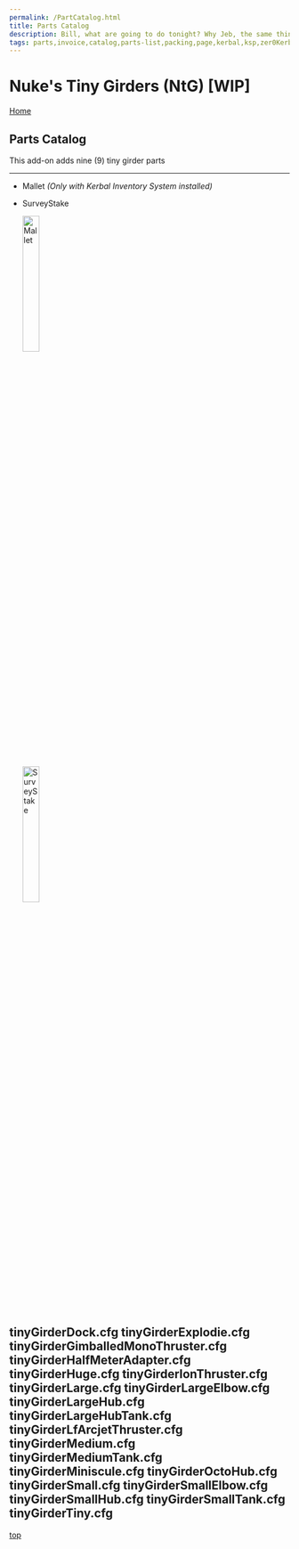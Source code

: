 ```yaml
---
permalink: /PartCatalog.html
title: Parts Catalog
description: Bill, what are going to do tonight? Why Jeb, the same thing we do every night, Take over the world!
tags: parts,invoice,catalog,parts-list,packing,page,kerbal,ksp,zer0Kerbal,zedK
---
```


<!-- PartsCatalog.md v1.1.4.0
Nuke's Tiny Girders (NtG)
created: 01 Feb 2022
updated: 15 May 2022 -->

<script src="https://kit.fontawesome.com/0ea5493613.js" crossorigin="anonymous"></script>
<i class="fa-solid fa-explosion fa-beat-fade fa-3x" style="--fa-beat-fade-opacity: 0.1; --fa-beat-fade-scale: 1.25;color: #FF7E03" ></i>

# Nuke's Tiny Girders (NtG) [WIP]

[Home](./index.md)

## Parts Catalog

This add-on adds nine (9) tiny girder parts

---

* Mallet *(Only with Kerbal Inventory System installed)*
* SurveyStake

  <img src="https://raw.githubusercontent.com/zer0Kerbal/NukesTinyGirder/master/GameData/NukesTinyGirder/Parts/%40thumbs/ElMallet_icon.png" alt="Mallet" width="25%" height="25%" />
  
   <img src="https://raw.githubusercontent.com/zer0Kerbal/NukesTinyGirder/master/GameData/NukesTinyGirder/Parts/%40thumbs/
   ELSurveyStake_icon.png
   " alt="
   SurveyStake
   " width="25%" height="25%" />

tinyGirderDock.cfg
tinyGirderExplodie.cfg
tinyGirderGimballedMonoThruster.cfg
tinyGirderHalfMeterAdapter.cfg
tinyGirderHuge.cfg
tinyGirderIonThruster.cfg
tinyGirderLarge.cfg
tinyGirderLargeElbow.cfg
tinyGirderLargeHub.cfg
tinyGirderLargeHubTank.cfg
tinyGirderLfArcjetThruster.cfg
tinyGirderMedium.cfg
tinyGirderMediumTank.cfg
tinyGirderMiniscule.cfg
tinyGirderOctoHub.cfg
tinyGirderSmall.cfg
tinyGirderSmallElbow.cfg
tinyGirderSmallHub.cfg
tinyGirderSmallTank.cfg
tinyGirderTiny.cfg
---

[top](#Parts-Catalog)

<!-- this file CC BY-ND 4.0 by zer0Kerbal -->